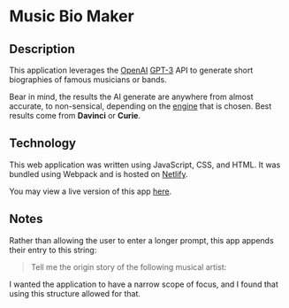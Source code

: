 # Music Bio Maker

## Description

This application leverages the [OpenAI](https://openai.com/api/) [GPT-3](https://beta.openai.com/docs/engines/gpt-3) API to generate short biographies of famous musicians or bands.

Bear in mind, the results the AI generate are anywhere from almost accurate, to non-sensical, depending on the [engine](https://beta.openai.com/docs/engines/gpt-3) that is chosen. Best results come from **Davinci** or **Curie**. 

## Technology

This web application was written using JavaScript, CSS, and HTML. It was bundled using Webpack and is hosted on [Netlify](www.netlify.com).

You may view a live version of this app [here](https://main--musicianbiomaker.netlify.app/).

## Notes

Rather than allowing the user to enter a longer prompt, this app appends their entry to this string:

> Tell me the origin story of the following musical artist:

I wanted the application to have a narrow scope of focus, and I found that using this structure allowed for that.

